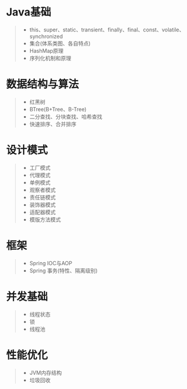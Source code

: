 # Java基础
>* this、super、static、transient、finally、final、const、volatile、synchronized
>* 集合(体系类图、各自特点)
>* HashMap原理
>* 序列化机制和原理
# 数据结构与算法
>* 红黑树
>* BTree(B+Tree、B-Tree)
>* 二分查找、分块查找、哈希查找
>* 快速排序、合并排序
# 设计模式
>* 工厂模式
>* 代理模式
>* 单例模式
>* 观察者模式
>* 责任链模式
>* 装饰器模式
>* 适配器模式
>* 模版方法模式
# 框架
>* Spring IOC与AOP
>* Spring 事务(特性、隔离级别)
# 并发基础
>* 线程状态
>* 锁
>* 线程池
# 性能优化
>* JVM内存结构
>* 垃圾回收